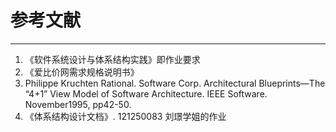 # 参考文献

---

1. 《软件系统设计与体系结构实践》即作业要求
3. 《爱比价网需求规格说明书》
4.  Philippe Kruchten Rational. Software Corp. Architectural Blueprints—The “4+1” View
Model of Software Architecture. IEEE Software. November1995, pp42-50.
5. 《体系结构设计文档》. 121250083 刘璟学姐的作业